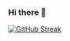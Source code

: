 ### Hi there 👋

<!--
**mtien314/mtien314** is a ✨ _special_ ✨ repository because its `README.md` (this file) appears on your GitHub profile.

Here are some ideas to get you started:

- 🔭 I’m currently 3rd student at University of Science
- 🌱 I’m currently learning Math, AI,ML
- 👯 I’m looking to collaborate on ...
- 🤔 I’m looking for help with ...
- 💬 Ask me about ...
- 📫 How to reach me: 5698tien@gmail.com
- 😄 Pronouns: ...
- ⚡ Fun fact: ...
-->
[![GitHub Streak](http://github-readme-streak-stats.herokuapp.com?user=mtien314&theme=radical)](https://git.io/streak-stats)
